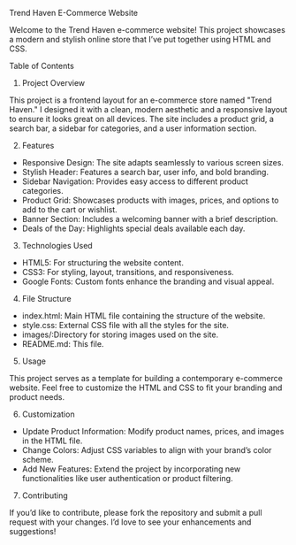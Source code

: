 

Trend Haven E-Commerce Website

Welcome to the Trend Haven e-commerce website! This project showcases a modern and stylish online store that I’ve put together using HTML and CSS.

Table of Contents




1. Project Overview

This project is a frontend layout for an e-commerce store named "Trend Haven." I designed it with a clean, modern aesthetic and a responsive layout to ensure it looks great on all devices. The site includes a product grid, a search bar, a sidebar for categories, and a user information section.

2. Features

- Responsive Design: The site adapts seamlessly to various screen sizes.
- Stylish Header: Features a search bar, user info, and bold branding.
- Sidebar Navigation: Provides easy access to different product categories.
- Product Grid: Showcases products with images, prices, and options to add to the cart or wishlist.
- Banner Section: Includes a welcoming banner with a brief description.
- Deals of the Day: Highlights special deals available each day.

3. Technologies Used

- HTML5: For structuring the website content.
- CSS3: For styling, layout, transitions, and responsiveness.
- Google Fonts: Custom fonts enhance the branding and visual appeal.

4. File Structure

- index.html: Main HTML file containing the structure of the website.
- style.css: External CSS file with all the styles for the site.
- images/:Directory for storing images used on the site.
- README.md: This file.

5. Usage

This project serves as a template for building a contemporary e-commerce website. Feel free to customize the HTML and CSS to fit your branding and product needs.

6. Customization

- Update Product Information: Modify product names, prices, and images in the HTML file.
- Change Colors: Adjust CSS variables to align with your brand’s color scheme.
- Add New Features: Extend the project by incorporating new functionalities like user authentication or product filtering.

7. Contributing

If you’d like to contribute, please fork the repository and submit a pull request with your changes. I’d love to see your enhancements and suggestions!







